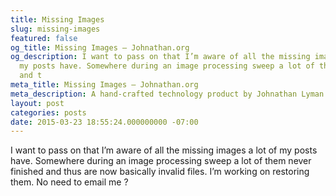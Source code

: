 ```yaml
---
title: Missing Images
slug: missing-images
featured: false
og_title: Missing Images – Johnathan.org
og_description: I want to pass on that I’m aware of all the missing images a lot of
  my posts have. Somewhere during an image processing sweep a lot of them never finished
  and t
meta_title: Missing Images – Johnathan.org
meta_description: A hand-crafted technology product by Johnathan Lyman
layout: post
categories: posts
date: 2015-03-23 18:55:24.000000000 -07:00
---
```


I want to pass on that I’m aware of all the missing images a lot of my posts have. Somewhere during an image processing sweep a lot of them never finished and thus are now basically invalid files. I’m working on restoring them. No need to email me ?

